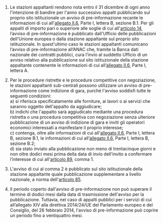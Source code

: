 1. Le stazioni appaltanti rendono nota entro il 31 dicembre di ogni anno l'intenzione di bandire per l'anno successivo appalti pubblicando sul proprio sito istituzionale un avviso di pre-informazione recante le informazioni di cui all'[allegato II.6](/index.html?section=attachment-2-6&version=1), Parte I, lettera B, sezione B.1. Per gli appalti di importo pari o superiore alle soglie di cui all'[articolo 14](/index.html?article=articolo-14&version=2), l’avviso di pre-informazione è pubblicato dall'Ufficio delle pubblicazioni dell'Unione europea o dalla stazione appaltante sul proprio sito istituzionale. In quest'ultimo caso le stazioni appaltanti comunicano l’avviso di pre-informazione all’ANAC che, tramite la Banca dati nazionale dei contratti pubblici, cura l’invio al suddetto Ufficio di un avviso relativo alla pubblicazione sul sito istituzionale della stazione appaltante contenente le informazioni di cui all’[allegato II.6](/index.html?section=attachment-2-6&version=1), Parte I, lettera A.

2. Per le procedure ristrette e le procedure competitive con negoziazione, le stazioni appaltanti sub-centrali possono utilizzare un avviso di pre-informazione come indizione di gara, purché l'avviso soddisfi tutte le seguenti condizioni: <br>a) si riferisca specificatamente alle forniture, ai lavori o ai servizi che saranno oggetto dell'appalto da aggiudicare; <br>b) indichi che l'appalto sarà aggiudicato mediante una procedura ristretta o una procedura competitiva con negoziazione senza ulteriore pubblicazione di un avviso di indizione di gara e inviti gli operatori economici interessati a manifestare il proprio interesse; <br>c) contenga, oltre alle informazioni di cui all'[allegato II.6](/index.html?section=attachment-2-6&version=1), Parte I, lettera B, sezione B.1, le informazioni di cui all’[allegato II.6](/index.html?section=attachment-2-6&version=1), Parte I, lettera B, sezione B.2; <br>d) sia stato inviato alla pubblicazione non meno di trentacinque giorni e non oltre dodici mesi prima della data di invio dell'invito a confermare l’interesse di cui all'[articolo 89](/index.html?article=articolo-89&version=1), comma 1.

3. L'avviso di cui al comma 2 è pubblicato sul sito istituzionale della stazione appaltante quale pubblicazione supplementare a livello nazionale, a norma dell'[articolo 85](/index.html?article=articolo-85&version=1). 

4. Il periodo coperto dall'avviso di pre-informazione non può superare il termine di dodici mesi dalla data di trasmissione dell'avviso per la pubblicazione. Tuttavia, nel caso di appalti pubblici per i servizi di cui all’allegato XIV alla direttiva 2014/24/UE del Parlamento europeo e del Consiglio, del 26 febbraio 2014, l'avviso di pre-informazione può coprire un periodo fino a ventiquattro mesi.
